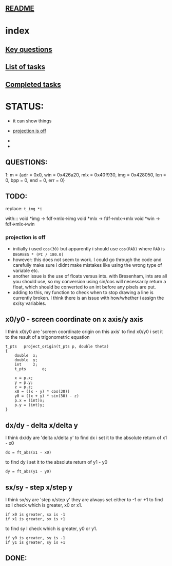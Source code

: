 ##	[README](README.md#index)  
#	index  

##	[Key questions](#questions)  
##	[List of tasks](#todo)  
##	[Completed tasks](#done)  

#	STATUS:

+	it can show things
-	[projection is off](#projection-is-off)
+	
+	

##	QUESTIONS:

1: m = {adr = 0x0, win = 0x426a20, mlx = 0x40f930, img = 0x428050, len = 0, bpp = 0, end = 0, err = 0}


##	TODO:

replace:
`t_img *i`

with:::
	void *img -> fdf->mlx->img
	void *mlx -> fdf->mlx->mlx
	void *win -> fdf->mlx->win

###	projection is off

-	initially i used `cos(30)` but apparently i should use `cos(RAD)` where `RAD` is `DEGREES * (PI / 180.0)`
-	however: this does not seem to work. I could go through the code and carefully make sure i didnt make mistakes like using the wrong type of variable etc.
-	another issue is the use of floats versus ints. with Bresenham, ints are all you should use, so my conversion using sin/cos will necessarily return a float, which should be converted to an int before any pixels are put.
-	adding to this, my function to check when to stop drawing a line is currently broken. I think there is an issue with how/whether i assign the sx/sy variables.


##	x0/y0		-	screen coordinate on x axis/y axis
I think x0/y0 are 'screen coordinate origin on this axis'
to find x0/y0 i set it to the result of a trigonometric equation

	t_pts	project_origin(t_pts p, double theta)
	{
		double	x;
		double	y;
		int		z;
		t_pts		o;

		x = p.x;
		y = p.y;
		z = p.z;
		x0 = ((x - y) * cos(30))
		y0 = ((x + y) * sin(30) - z)
		p.x = (int)x;
		p.y = (int)y;
	}


##	dx/dy		-	delta x/delta y
I think dx/dy are 'delta x/delta y'
to find dx i set it to the absolute return of x1 - x0
	
	dx = ft_abs(x1 - x0)
to find dy i set it to the absolute return of y1 - y0
	
	dy = ft_abs(y1 - y0)
##	sx/sy		-	step x/step y
I think sx/sy are 'step x/step y'
they are always set either to -1 or +1
to find sx I check which is greater, x0 or x1.

	if x0 is greater, sx is -1
	if x1 is greater, sx is +1
to find sy I check which is greater, y0 or y1.

	if y0 is greater, sy is -1
	if y1 is greater, sy is +1

##	DONE: